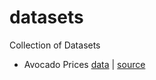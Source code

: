 # datasets
Collection of Datasets

* Avocado Prices [data](https://raw.githubusercontent.com/zdhiman/datasets/main/avocado.csv) | [source](https://www.kaggle.com/datasets/neuromusic/avocado-prices)
